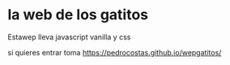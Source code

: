 # la web de los gatitos

Estawep lleva javascript vanilla y css

si quieres entrar toma 
https://pedrocostas.github.io/wepgatitos/